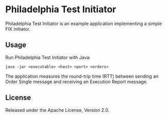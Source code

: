 Philadelphia Test Initiator
===========================

Philadelphia Test Initiator is an example application implementing a simple
FIX initiator.


Usage
-----

Run Philadelphia Test Initiator with Java:

    java -jar <executable> <host> <port> <orders>

The application measures the round-trip time (RTT) between sending an Order
Single message and receiving an Execution Report message.


License
-------

Released under the Apache License, Version 2.0.

